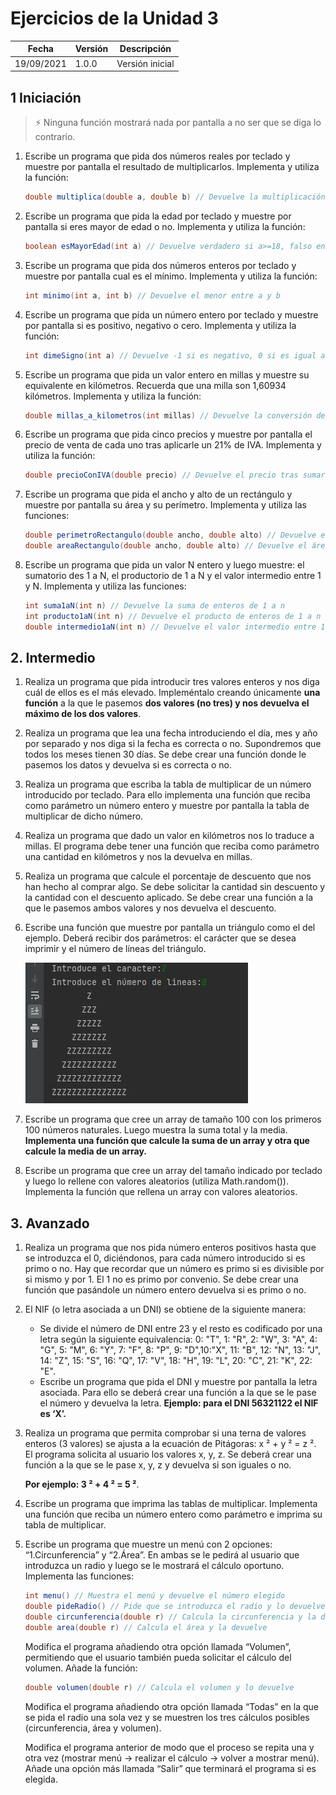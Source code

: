 # Ejercicios de la Unidad 3

| Fecha      | Versión | Descripción     |
| ---------- | ------- | --------------- |
| 19/09/2021 | 1.0.0   | Versión inicial |

## 1 Iniciación

> ⚡ Ninguna función mostrará nada por pantalla a no ser que se diga lo contrario.

1. Escribe un programa que pida dos números reales por teclado y muestre por pantalla el resultado de multiplicarlos. Implementa y utiliza la función:

   ```Java
   double multiplica(double a, double b) // Devuelve la multiplicación de dos números
   ```

2. Escribe un programa que pida la edad por teclado y muestre por pantalla si eres mayor de edad o no. Implementa y utiliza la función:

   ```Java
   boolean esMayorEdad(int a) // Devuelve verdadero si a>=18, falso en caso contrario
   ```

3. Escribe un programa que pida dos números enteros por teclado y muestre por pantalla cual es el mínimo. Implementa y utiliza la función:

   ```Java
   int minimo(int a, int b) // Devuelve el menor entre a y b
   ```

4. Escribe un programa que pida un número entero por teclado y muestre por pantalla si es positivo, negativo o cero. Implementa y utiliza la función:

   ```java
   int dimeSigno(int a) // Devuelve -1 si es negativo, 0 si es igual a 0, 1 si es positivo
   ```

5. Escribe un programa que pida un valor entero en millas y muestre su equivalente en kilómetros. Recuerda que una milla son 1,60934 kilómetros. Implementa y utiliza la función:

   ```Java
   double millas_a_kilometros(int millas) // Devuelve la conversión de millas a kilómetros
   ```

6. Escribe un programa que pida cinco precios y muestre por pantalla el precio de venta de cada uno tras aplicarle un 21% de IVA. Implementa y utiliza la función:

   ```Java
   double precioConIVA(double precio) // Devuelve el precio tras sumarle un 21% de IVA
   ```

7. Escribe un programa que pida el ancho y alto de un rectángulo y muestre por pantalla su área y su perímetro. Implementa y utiliza las funciones:

   ```java
   double perimetroRectangulo(double ancho, double alto) // Devuelve el perímetro
   double areaRectangulo(double ancho, double alto) // Devuelve el área
   ```

8. Escribe un programa que pida un valor N entero y luego muestre: el sumatorio des 1 a N, el productorio de 1 a N y el valor intermedio entre 1 y N. Implementa y utiliza las funciones:

   ```java
   int suma1aN(int n) // Devuelve la suma de enteros de 1 a n
   int producto1aN(int n) // Devuelve el producto de enteros de 1 a n
   double intermedio1aN(int n) // Devuelve el valor intermedio entre 1 y n
   ```

## 2. Intermedio

1. Realiza un programa que pida introducir tres valores enteros y nos diga cuál de ellos es el más elevado. Impleméntalo creando únicamente **una función** a la que le pasemos **dos valores (no tres) y nos devuelva el máximo de los dos valores**.

2. Realiza un programa que lea una fecha introduciendo el día, mes y año por separado y nos diga si la fecha es correcta o no. Supondremos que todos los meses tienen 30 días. Se debe crear una función donde le pasemos los datos y devuelva si es correcta o no.

3. Realiza un programa que escriba la tabla de multiplicar de un número introducido por teclado. Para ello implementa una función que reciba como parámetro un número entero y muestre por pantalla la tabla de multiplicar de dicho número.

4. Realiza un programa que dado un valor en kilómetros nos lo traduce a millas. El programa debe tener una función que reciba como parámetro una cantidad en kilómetros y nos la devuelva en millas.

5. Realiza un programa que calcule el porcentaje de descuento que nos han hecho al comprar algo. Se debe solicitar la cantidad sin descuento y la cantidad con el descuento aplicado. Se debe crear una función a la que le pasemos ambos valores y nos devuelva el descuento.

6. Escribe una función que muestre por pantalla un triángulo como el del ejemplo. Deberá recibir dos parámetros: el carácter que se desea imprimir y el número de líneas del triángulo.

   ![piramide](../../assets/images/ud03/piramide.JPG)

7. Escribe un programa que cree un array de tamaño 100 con los primeros 100 números naturales. Luego muestra la suma total y la media. **Implementa una función que calcule la suma de un array y otra que calcule la media de un array.**

8. Escribe un programa que cree un array del tamaño indicado por teclado y luego lo rellene con valores aleatorios (utiliza Math.random()). Implementa la función que rellena un array con valores aleatorios.

## 3. Avanzado

1. Realiza un programa que nos pida número enteros positivos hasta que se introduzca el 0, diciéndonos, para cada número introducido si es primo o no. Hay que recordar que un número es primo si es divisible por si mismo y por 1. El 1 no es primo por convenio. Se debe crear una función que pasándole un número entero devuelva si es primo o no.

2. El NIF (o letra asociada a un DNI) se obtiene de la siguiente manera:
    - Se divide el número de DNI entre 23 y el resto es codificado por una letra según la siguiente equivalencia:
   0: "T", 1: "R", 2: "W", 3: "A", 4: "G", 5: "M", 6: "Y", 7: "F", 8: "P", 9: "D",10:"X", 11: "B", 12: "N",
   13: "J", 14: "Z", 15: "S", 16: "Q", 17: "V", 18: "H", 19: "L", 20: "C", 21: "K", 22: "E".
    - Escribe un programa que pida el DNI y muestre por pantalla la letra asociada. Para ello se deberá crear una función a la que se le pase el número y devuelva la letra.
    **Ejemplo: para el DNI 56321122 el NIF es ‘X’.**

3. Realiza un programa que permita comprobar si una terna de valores enteros (3 valores) se ajusta a la ecuación de Pitágoras: x ² + y ² = z ². El programa solicita al usuario los valores x, y, z. Se deberá crear una función a la que se le pase x, y, z y devuelva si son iguales o no.

   **Por ejemplo: 3 ² + 4 ² = 5 ²**.

4. Escribe un programa que imprima las tablas de multiplicar. Implementa una función que reciba un número entero como parámetro e imprima su tabla de multiplicar.

5. Escribe un programa que muestre un menú con 2 opciones: “1.Circunferencia” y “2.Área”. En ambas se le pedirá al usuario que introduzca un radio y luego se le mostrará el cálculo oportuno. Implementa las funciones:

   ```java
   int menu() // Muestra el menú y devuelve el número elegido
   double pideRadio() // Pide que se introduzca el radio y lo devuelve
   double circunferencia(double r) // Calcula la circunferencia y la devuelve
   double area(double r) // Calcula el área y la devuelve
   ```

   Modifica el programa añadiendo otra opción llamada “Volumen”, permitiendo que el usuario también pueda solicitar el cálculo del volumen. Añade la función:

   ```java
   double volumen(double r) // Calcula el volumen y lo devuelve
   ```

   Modifica el programa añadiendo otra opción llamada “Todas” en la que se pida el radio una sola vez y se muestren los tres cálculos posibles (circunferencia, área y volumen).

   Modifica el programa anterior de modo que el proceso se repita una y otra vez (mostrar menú -> realizar el cálculo -> volver a mostrar menú). Añade una opción más llamada “Salir” que terminará el programa si es elegida.
